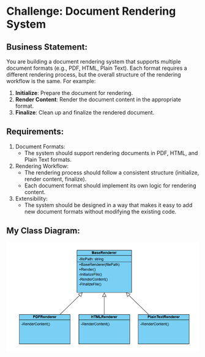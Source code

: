 # Challenge: Document Rendering System
## Business Statement:
You are building a document rendering system that supports multiple document formats (e.g., PDF, HTML, Plain Text). Each format requires a different rendering process, but the overall structure of the rendering workflow is the same. For example:
1. **Initialize**: Prepare the document for rendering.
2. **Render Content**: Render the document content in the appropriate format.
3. **Finalize**: Clean up and finalize the rendered document.

## Requirements:
1. Document Formats:
	+ The system should support rendering documents in PDF, HTML, and Plain Text formats.
2. Rendering Workflow:
	+ The rendering process should follow a consistent structure (initialize, render content, finalize).
	+ Each document format should implement its own logic for rendering content.
3. Extensibility:
	+ The system should be designed in a way that makes it easy to add new document formats without modifying the existing code.

## My Class Diagram:

![Class Diagram](DocumentRendererClassDiagram.png)